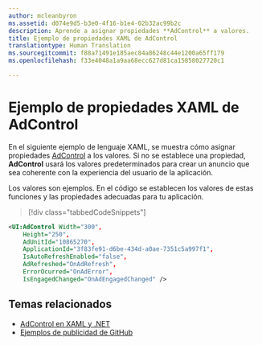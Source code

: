 ```yaml
---
author: mcleanbyron
ms.assetid: d074e9d5-b3e0-4f16-b1e4-02b32ac99b2c
description: Aprende a asignar propiedades **AdControl** a valores.
title: Ejemplo de propiedades XAML de AdControl
translationtype: Human Translation
ms.sourcegitcommit: f88a71491e185aec84a86248c44e1200a65ff179
ms.openlocfilehash: f33e4048a1a9aa68ecc627d81ca15858027720c1

---
```


# <a name="adcontrol-xaml-properties-example"></a>Ejemplo de propiedades XAML de AdControl

En el siguiente ejemplo de lenguaje XAML, se muestra cómo asignar propiedades [AdControl](https://msdn.microsoft.com/library/windows/apps/microsoft.advertising.winrt.ui.adcontrol.aspx) a los valores. Si no se establece una propiedad, **AdControl** usará los valores predeterminados para crear un anuncio que sea coherente con la experiencia del usuario de la aplicación.

Los valores son ejemplos. En el código se establecen los valores de estas funciones y las propiedades adecuadas para tu aplicación.

> [!div class="tabbedCodeSnippets"]
``` xml
<UI:AdControl Width="300",
    Height="250",
    AdUnitId="10865270",
    ApplicationId="3f83fe91-d6be-434d-a0ae-7351c5a997f1",
    IsAutoRefreshEnabled="false",
    AdRefreshed="OnAdRefresh",
    ErrorOcurred="OnAdError",
    IsEngagedChanged="OnAdEngagedChanged" />
```

## <a name="related-topics"></a>Temas relacionados

* [AdControl en XAML y .NET](adcontrol-in-xaml-and--net.md)
* [Ejemplos de publicidad de GitHub](http://aka.ms/githubads)

 



<!--HONumber=Dec16_HO2-->


